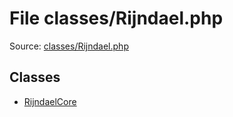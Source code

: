File classes/Rijndael.php
=========

Source: [classes/Rijndael.php](https://github.com/PrestaShop/PrestaShop/blob/1.6.0.10/classes/Rijndael.php)


Classes
-------

* [RijndaelCore](class.RijndaelCore.md)

